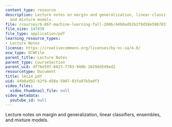 ```yaml
---
content_type: resource
description: Lecture notes on margin and generalization, linear classifiers, ensembles,
  and mixture models.
file: /courses/6-867-machine-learning-fall-2006/44b0ad92b2f9d58e590783fa97b5edf3_lec14.pdf
file_size: 147439
file_type: application/pdf
learning_resource_types:
- Lecture Notes
license: https://creativecommons.org/licenses/by-nc-sa/4.0/
ocw_type: OCWFile
parent_title: Lecture Notes
parent_type: CourseSection
parent_uid: df76e597-6023-f703-940b-1629dd549ed2
resourcetype: Document
title: lec14.pdf
uid: 44b0ad92-b2f9-d58e-5907-83fa97b5edf3
video_files:
  video_thumbnail_file: null
video_metadata:
  youtube_id: null
---
```

Lecture notes on margin and generalization, linear classifiers, ensembles, and mixture models.